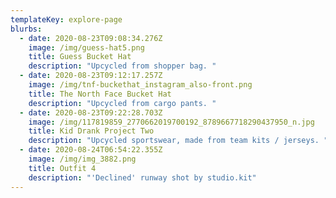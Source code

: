 ```yaml
---
templateKey: explore-page
blurbs:
  - date: 2020-08-23T09:08:34.276Z
    image: /img/guess-hat5.png
    title: Guess Bucket Hat
    description: "Upcycled from shopper bag. "
  - date: 2020-08-23T09:12:17.257Z
    image: /img/tnf-buckethat_instagram_also-front.png
    title: The North Face Bucket Hat
    description: "Upcycled from cargo pants. "
  - date: 2020-08-23T09:22:28.703Z
    image: /img/117819859_2770662019700192_8789667718290437950_n.jpg
    title: Kid Drank Project Two
    description: "Upcycled sportswear, made from team kits / jerseys. "
  - date: 2020-08-24T06:54:22.355Z
    image: /img/img_3882.png
    title: Outfit 4
    description: "'Declined' runway shot by studio.kit"
---
```


